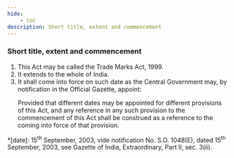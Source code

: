 ```yaml
---
hide:
    - toc
description: Short title, extent and commencement
---
```


### Short title, extent and commencement

1. This Act may be called the Trade Marks Act, 1999.
2. It extends to the whole of India.
3. It shall come into force on such date as the Central Government may, by notification in the Official Gazette, appoint: </p>Provided that different dates may be appointed for different provisions of this Act, and any reference in any such provision to the commencement of this Act shall be construed as a reference to the coming into force of that provision.

*[date]: 15<sup>th</sup> September, 2003, vide notification No. S.O. 1048(E), dated 15<sup>th</sup> September, 2003, see Gazette of India, Extraordinary, Part II, sec. 3(ii).
